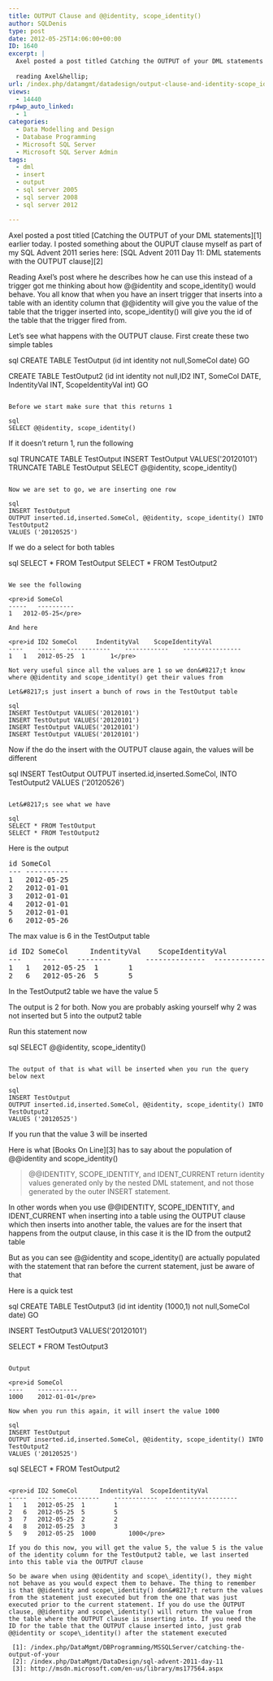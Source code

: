 ```yaml
---
title: OUTPUT Clause and @@identity, scope_identity()
author: SQLDenis
type: post
date: 2012-05-25T14:06:00+00:00
ID: 1640
excerpt: |
  Axel posted a post titled Catching the OUTPUT of your DML statements earlier today. I posted something about the OUPUT clause myself as part of my SQL Advent 2011 series here: SQL Advent 2011 Day 11: DML statements with the OUTPUT clause
  
  reading Axel&hellip;
url: /index.php/datamgmt/datadesign/output-clause-and-identity-scope_identity/
views:
  - 14440
rp4wp_auto_linked:
  - 1
categories:
  - Data Modelling and Design
  - Database Programming
  - Microsoft SQL Server
  - Microsoft SQL Server Admin
tags:
  - dml
  - insert
  - output
  - sql server 2005
  - sql server 2008
  - sql server 2012

---
```

Axel posted a post titled [Catching the OUTPUT of your DML statements][1] earlier today. I posted something about the OUPUT clause myself as part of my SQL Advent 2011 series here: [SQL Advent 2011 Day 11: DML statements with the OUTPUT clause][2]

Reading Axel&#8217;s post where he describes how he can use this instead of a trigger got me thinking about how @@identity and scope\_identity() would behave. You all know that when you have an insert trigger that inserts into a table with an identity column that @@identity will give you the value of the table that the trigger inserted into, scope\_identity() will give you the id of the table that the trigger fired from.

Let&#8217;s see what happens with the OUTPUT clause. First create these two simple tables

sql
CREATE TABLE TestOutput (id int identity not null,SomeCol date)
GO

CREATE TABLE TestOutput2 (id int identity not null,ID2 INT, SomeCol DATE, IndentityVal INT, ScopeIdentityVal int)
GO
```

Before we start make sure that this returns 1

sql
SELECT @@identity, scope_identity()
```

If it doesn&#8217;t return 1, run the following

sql
TRUNCATE TABLE TestOutput
INSERT TestOutput VALUES('20120101')
TRUNCATE TABLE TestOutput
SELECT @@identity, scope_identity()
```

Now we are set to go, we are inserting one row

sql
INSERT TestOutput 
OUTPUT inserted.id,inserted.SomeCol, @@identity, scope_identity() INTO TestOutput2
VALUES ('20120525')
```

If we do a select for both tables

sql
SELECT * FROM TestOutput
SELECT * FROM TestOutput2
```

We see the following

<pre>id	SomeCol
-----   ----------
1	2012-05-25</pre>

And here

<pre>id	ID2	SomeCol		IndentityVal	ScopeIdentityVal
----    -----   ------------    ------------    ----------------
1	1	2012-05-25	1		1</pre>

Not very useful since all the values are 1 so we don&#8217;t know where @@identity and scope_identity() get their values from

Let&#8217;s just insert a bunch of rows in the TestOutput table

sql
INSERT TestOutput VALUES('20120101')
INSERT TestOutput VALUES('20120101')
INSERT TestOutput VALUES('20120101')
INSERT TestOutput VALUES('20120101')
```

Now if the do the insert with the OUTPUT clause again, the values will be different

sql
INSERT TestOutput 
OUTPUT inserted.id,inserted.SomeCol,   INTO TestOutput2
VALUES ('20120526')
```

Let&#8217;s see what we have

sql
SELECT * FROM TestOutput
SELECT * FROM TestOutput2
```

Here is the output

<pre>id	SomeCol
--- ----------
1	2012-05-25
2	2012-01-01
3	2012-01-01
4	2012-01-01
5	2012-01-01
6	2012-05-26</pre>

The max value is 6 in the TestOutput table

<pre>id	ID2	SomeCol		IndentityVal	ScopeIdentityVal
---     ---     --------        --------------  ------------------
1	1 	2012-05-25	1		1
2	6	2012-05-26	5		5</pre>

In the TestOutput2 table we have the value 5

The output is 2 for both. Now you are probably asking yourself why 2 was not inserted but 5 into the output2 table
  
Run this statement now

sql
SELECT @@identity, scope_identity()
```

The output of that is what will be inserted when you run the query below next

sql
INSERT TestOutput 
OUTPUT inserted.id,inserted.SomeCol, @@identity, scope_identity() INTO TestOutput2
VALUES ('20120525')
```

If you run that the value 3 will be inserted

Here is what [Books On Line][3] has to say about the population of @@identity and scope_identity()

> @@IDENTITY, SCOPE\_IDENTITY, and IDENT\_CURRENT return identity values generated only by the nested DML statement, and not those generated by the outer INSERT statement.

In other words when you use @@IDENTITY, SCOPE\_IDENTITY, and IDENT\_CURRENT when inserting into a table using the OUTPUT clause which then inserts into another table, the values are for the insert that happens from the output clause, in this case it is the ID from the output2 table

But as you can see @@identity and scope_identity() are actually populated with the statement that ran before the current statement, just be aware of that

Here is a quick test

sql
CREATE TABLE TestOutput3 (id int identity (1000,1) not null,SomeCol date)
GO


INSERT TestOutput3 VALUES('20120101')

SELECT * FROM TestOutput3
```

Output

<pre>id	SomeCol
----    -----------
1000	2012-01-01</pre>

Now when you run this again, it will insert the value 1000

sql
INSERT TestOutput 
OUTPUT inserted.id,inserted.SomeCol, @@identity, scope_identity() INTO TestOutput2
VALUES ('20120525')
```

sql
SELECT * FROM TestOutput2
```

<pre>id	ID2	SomeCol	     IndentityVal  ScopeIdentityVal
-----   -----   ---------    ------------  --------------------
1	1	2012-05-25	1	     1
2	6	2012-05-25	5	     5
3	7	2012-05-25	2	     2
4	8	2012-05-25	3	     3
5	9	2012-05-25	1000	     1000</pre>

If you do this now, you will get the value 5, the value 5 is the value of the identity column for the TestOutput2 table, we last inserted into this table via the OUTPUT clause

So be aware when using @@identity and scope\_identity(), they might not behave as you would expect them to behave. The thing to remember is that @@identity and scope\_identity() don&#8217;t return the values from the statement just executed but from the one that was just executed prior to the current statement. If you do use the OUTPUT clause, @@identity and scope\_identity() will return the value from the table where the OUTPUT clause is inserting into. If you need the ID for the table that the OUTPUT clause inserted into, just grab @@identity or scope\_identity() after the statement executed

 [1]: /index.php/DataMgmt/DBProgramming/MSSQLServer/catching-the-output-of-your
 [2]: /index.php/DataMgmt/DataDesign/sql-advent-2011-day-11
 [3]: http://msdn.microsoft.com/en-us/library/ms177564.aspx